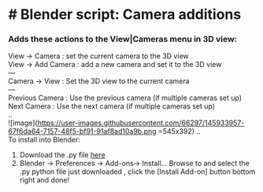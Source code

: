 # # Blender script: Camera additions
### Adds these actions to the View|Cameras menu in 3D view:

View → Camera : set the current camera to the 3D view\
View → Add Camera : add a new camera and set it to the 3D view\
—\
Camera → View : Set the 3D view to the current camera\
—\
Previous Camera : Use the previous camera (if multiple cameras set up)\
Next Camera : Use the next camera (if multiple cameras set up)\
..\
![image](https://user-images.githubusercontent.com/66297/145933957-67f6da64-7157-48f5-bf91-91af8ad10a9b.png =545x392)
..\
To install into Blender:
1. Download the .py file [here](https://github.com/design4use/gb-blender_camera_additions/releases/download/1.0/gb-blender_camera_additions.py)
2. Blender → Preferences → Add-ons→ Install…
Browse to and select the .py python file just downloaded , 
click the [Install Add-on] button bottom right and done!
